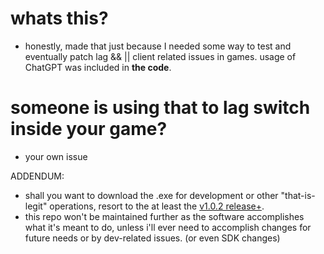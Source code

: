 # whats this?
- honestly, made that just because I needed some way to test and eventually patch lag && || client related issues in games.
usage of ChatGPT was included in **the code**.

# someone is using that to lag switch inside your game?
- your own issue


ADDENDUM:
- shall you want to download the .exe for development or other "that-is-legit" operations, resort to the at least the [v1.0.2 release+](https://github.com/MinimumADHD/CS_Lag_Testing_Client/releases/tag/v1.0.2).
- this repo won't be maintained further as the software accomplishes what it's meant to do, unless i'll ever need to accomplish changes for future needs or by dev-related issues. (or even SDK changes)
